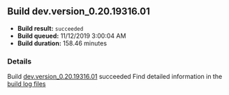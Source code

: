 ## Build dev.version_0.20.19316.01
- **Build result:** `succeeded`
- **Build queued:** 11/12/2019 3:00:04 AM
- **Build duration:** 158.46 minutes
### Details
Build [dev.version_0.20.19316.01](https://winappstudio.visualstudio.com/web/build.aspx?pcguid=a4ef43be-68ce-4195-a619-079b4d9834c2&builduri=vstfs%3a%2f%2f%2fBuild%2fBuild%2f31829) succeeded
Find detailed information in the [build log files]()
